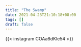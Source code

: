 ```yaml
---
title: "The Swamp"
date: 2021-04-23T21:10:18+08:00
tags: []
draft: false
---
```

{{< instagram COAa6dKle54 >}}
